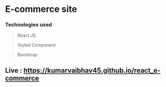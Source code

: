 # E-commerce site

### Technologies used

> React JS

> Styled Component

> Bootstrap

## Live : https://kumarvaibhav45.github.io/react_e-commerce
